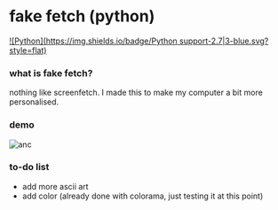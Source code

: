 # fake fetch (python)
[![Python](https://img.shields.io/badge/Python support-2.7|3-blue.svg?style=flat)](https://www.python.org/)
### what is fake fetch?

nothing like screenfetch. 
I made this to make my computer a bit more personalised.

### demo
![anc](https://raw.githubusercontent.com/JackCDK/fakefetch/master/pics/ank.png)
### to-do list
* add more ascii art
* add color (already done with colorama, just testing it at this point)

